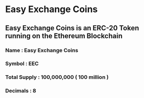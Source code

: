# Easy Exchange Coins

## Easy Exchange Coins is an ERC-20 Token running on the Ethereum Blockchain

### Name : Easy Exchange Coins
### Symbol : EEC
### Total Supply : 100,000,000 ( 100 million )
### Decimals : 8
